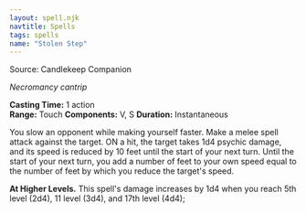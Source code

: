 ```yaml
---
layout: spell.njk
navtitle: Spells
tags: spells
name: "Stolen Step"
---
```

Source:  Candlekeep Companion

_Necromancy cantrip_

**Casting Time:** 1 action  
**Range:** Touch
**Components:** V, S 
**Duration:** Instantaneous

You slow an opponent while making yourself faster. Make a melee spell attack against the target. ON a hit, the target takes 1d4 psychic damage, and its speed is reduced by 10 feet until the start of your next turn. Until the start of your next turn, you add a number of feet to your own speed equal to the number of feet by which you reduce the target's speed.

**At Higher Levels.** This spell's damage increases by 1d4 when you reach 5th level (2d4), 11 level (3d4), and 17th level (4d4);